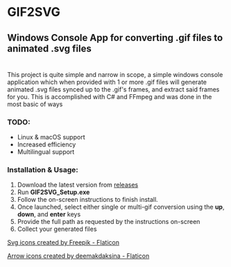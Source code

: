 # GIF2SVG
## Windows Console App for converting .gif files to animated .svg files 
# 
This project is quite simple and narrow in scope, a simple windows console application which when provided with 1 or more .gif files will generate animated .svg files synced up to the .gif's frames, and extract said frames for you.
This is accomplished with C# and FFmpeg and was done in the most basic of ways

### TODO:

 - Linux & macOS support
 - Increased efficiency
 - Multilingual support

### Installation & Usage:

 1. Download the latest version from [releases](https://github.com/SneakySteve01/GIF2SVG/releases)
 2. Run **GIF2SVG_Setup.exe**
 3. Follow the on-screen instructions to finish install.
 4. Once launched, select either single or multi-gif conversion using the **up**, **down**, and **enter** keys
 5. Provide the full path as requested by the instructions on-screen
 6. Collect your generated files

<a href="https://www.flaticon.com/free-icons/svg" title="svg icons">Svg icons created by Freepik - Flaticon</a>

<a href="https://www.flaticon.com/free-icons/arrow" title="arrow icons">Arrow icons created by deemakdaksina - Flaticon</a>
